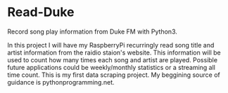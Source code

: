 # Read-Duke
Record song play information from Duke FM with Python3.

In this project I will have my RaspberryPi recurringly read song title and artist information from the raidio staion's website. 
This information will be used to count how many times each song and artist are played.
Possible future applications could be weekly/monthly statistics or a streaming all time count.
This is my first data scraping project.
My beggining source of guidance is pythonprogramming.net.
